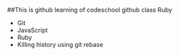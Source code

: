 ##This is github learning of codeschool github class
Ruby

* Git
* JavaScript
* Ruby
* Killing history using git rebase
